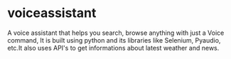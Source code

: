 # voiceassistant
A voice assistant that helps you search, browse anything with just a Voice command, It is built using python and its libraries like Selenium, Pyaudio, etc.It also uses API's to get informations about latest weather and news.
